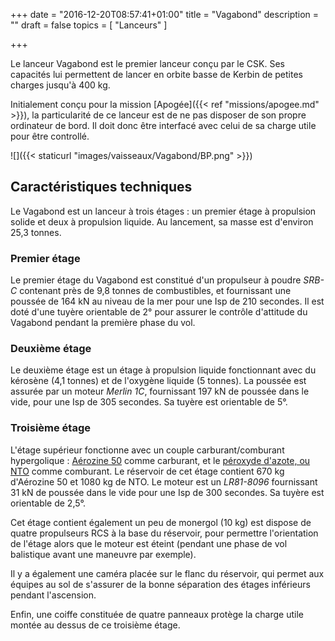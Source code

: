 +++
date = "2016-12-20T08:57:41+01:00"
title = "Vagabond"
description = ""
draft = false
topics = [
  "Lanceurs"
]

+++

Le lanceur Vagabond est le premier lanceur conçu par le CSK. Ses capacités lui permettent de lancer en orbite basse de Kerbin de petites charges jusqu'à 400 kg.

Initialement conçu pour la mission [Apogée]({{< ref "missions/apogee.md" >}}), la particularité de ce lanceur est de ne pas disposer de son propre ordinateur de bord. Il doit donc être interfacé avec celui de sa charge utile pour être controllé.

![]({{< staticurl "images/vaisseaux/Vagabond/BP.png" >}})

## Caractéristiques techniques

Le Vagabond est un lanceur à trois étages : un premier étage à propulsion solide et deux à propulsion liquide. Au lancement, sa masse est d'environ 25,3 tonnes.

### Premier étage

Le premier étage du Vagabond est constitué d'un propulseur à poudre _SRB-C_ contenant près de 9,8 tonnes de combustibles, et fournissant une poussée de 164 kN au niveau de la mer pour une Isp de 210 secondes. Il est doté d'une tuyère orientable de 2° pour assurer le contrôle d'attitude du Vagabond pendant la première phase du vol.

### Deuxième étage

Le deuxième étage est un étage à propulsion liquide fonctionnant avec du kérosène (4,1 tonnes) et de l'oxygène liquide (5 tonnes). La poussée est assurée par un moteur _Merlin 1C_, fournissant 197 kN de poussée dans le vide, pour une Isp de 305 secondes. Sa tuyère est orientable de 5°.

### Troisième étage

L'étage supérieur fonctionne avec un couple carburant/comburant hypergolique : [Aérozine 50](https://fr.wikipedia.org/wiki/A%C3%A9rozine_50) comme carburant, et le [péroxyde d'azote, ou NTO](https://fr.wikipedia.org/wiki/Peroxyde_d%27azote) comme comburant. Le réservoir de cet étage contient 670 kg d'Aérozine 50 et 1080 kg de NTO. Le moteur est un _LR81-8096_ fournissant 31 kN de poussée dans le vide pour une Isp de 300 secondes. Sa tuyère est orientable de 2,5°.

Cet étage contient également un peu de monergol (10 kg) est dispose de quatre propulseurs RCS à la base du réservoir, pour permettre l'orientation de l'étage alors que le moteur est éteint (pendant une phase de vol balistique avant une maneuvre par exemple).

Il y a également une caméra placée sur le flanc du réservoir, qui permet aux équipes au sol de s'assurer de la bonne séparation des étages inférieurs pendant l'ascension.

Enfin, une coiffe constituée de quatre panneaux protège la charge utile montée au dessus de ce troisième étage.